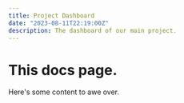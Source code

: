 ```yaml
---
title: Project Dashboard
date: "2023-08-11T22:19:00Z"
description: The dashboard of our main project.
---
```


# This docs page.

Here's some content to awe over.
